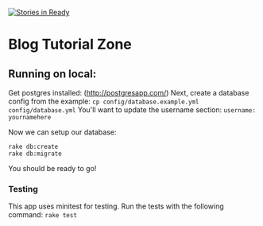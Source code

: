 [![Stories in Ready](https://badge.waffle.io/adamlingo/blog_project.png?label=ready&title=Ready)](https://waffle.io/adamlingo/blog_project)
# Blog Tutorial Zone

## Running on local:
Get postgres installed: (http://postgresapp.com/)
Next, create a database config from the example:
` cp config/database.example.yml config/database.yml `
You'll want to update the username section: ` username: yournamehere `

Now we can setup our database:
```
rake db:create
rake db:migrate
```
You should be ready to go!

### Testing
This app uses minitest for testing. Run the tests with the following command:
` rake test `
